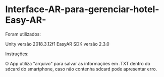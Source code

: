 # Interface-AR-para-gerenciar-hotel-Easy-AR-

Foram utilizados:

Unity versão 2018.3.12f1
EasyAR SDK versão 2.3.0

Instruções:

O App utiliza "arquivo" para salvar as informações em .TXT dentro do sdcard do smartphone, caso não contenha sdcard pode apresentar erro.




